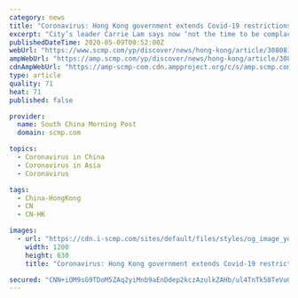 ```yaml
---
category: news
title: "Coronavirus: Hong Kong government extends Covid-19 restrictions for another two weeks, keeping many businesses closed until May 7"
excerpt: "City’s leader Carrie Lam says now ‘not the time to be complacent’, as ban keeps pubs, bars and other businesses closed for another two weeks."
publishedDateTime: 2020-05-09T00:52:00Z
webUrl: "https://www.scmp.com/yp/discover/news/hong-kong/article/3080816/coronavirus-hong-kong-government-extends-covid-19"
ampWebUrl: "https://amp.scmp.com/yp/discover/news/hong-kong/article/3080816/coronavirus-hong-kong-government-extends-covid-19"
cdnAmpWebUrl: "https://amp-scmp-com.cdn.ampproject.org/c/s/amp.scmp.com/yp/discover/news/hong-kong/article/3080816/coronavirus-hong-kong-government-extends-covid-19"
type: article
quality: 71
heat: 71
published: false

provider:
  name: South China Morning Post
  domain: scmp.com

topics:
  - Coronavirus in China
  - Coronavirus in Asia
  - Coronavirus

tags:
  - China-HongKong
  - CN
  - CN-HK

images:
  - url: "https://cdn.i-scmp.com/sites/default/files/styles/og_image_young_post/public/d8/images/methode/2020/04/21/627fc434-8374-11ea-8863-2139a14b0dea_image_hires_115842.jpg?itok=Y5mnfn41&v=1587441530"
    width: 1200
    height: 630
    title: "Coronavirus: Hong Kong government extends Covid-19 restrictions for another two weeks, keeping many businesses closed until May 7"

secured: "CNN+iOM9sG9TDoM5ZAq2yiMnb9aEnDdep2kczAzulkZAHb/ul4TnTk50TeVu0Kb7fUqo4bH8vmB+5WjzS7XMnbaFHrN7siCJDFHsaSH4PJHYOsyDl4wKgOia1WvohG/QCsyY3xuZeERryZ5JW6wPl/YX0BglmwVGqyhcu4YPDOwTwWZ2bD6+lBKllfdgyPivqJatSi2r7mPQWcWk+l4ibEi6sd/c1JxHFrkfeMNJXSksx4zJ+Y32vdjSTBVYIRFVDuLO0jwQXBzdb35rP+6/etTBhiipnrWMAg/Kq2lCZB3H23YFk881aFSal2h8hwNR;LXAjipPBMzDbFeK6q0TENQ=="
---
```


